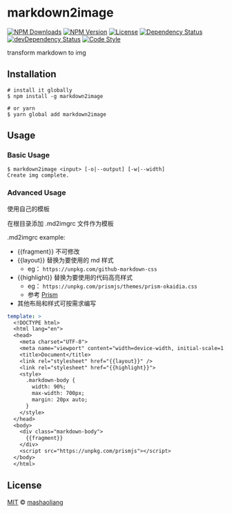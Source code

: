 # markdown2image

[![NPM Downloads][downloads-image]][downloads-url]
[![NPM Version][version-image]][version-url]
[![License][license-image]][license-url]
[![Dependency Status][dependency-image]][dependency-url]
[![devDependency Status][devdependency-image]][devdependency-url]
[![Code Style][style-image]][style-url]

transform markdown to img

## Installation

```shell
# install it globally
$ npm install -g markdown2image

# or yarn
$ yarn global add markdown2image
```

## Usage

### Basic Usage

```shell
$ markdown2image <input> [-o|--output] [-w|--width]
Create img complete.
```

### Advanced Usage

使用自己的模板

在根目录添加 .md2imgrc 文件作为模板

.md2imgrc example:

- {{fragment}} 不可修改
- {{layout}} 替换为要使用的 md 样式
  - eg： `https://unpkg.com/github-markdown-css`
- {{highlight}} 替换为要使用的代码高亮样式
  - eg： `https://unpkg.com/prismjs/themes/prism-okaidia.css`
  - 参考 [Prism](https://prismjs.com)
- 其他布局和样式可按需求编写  

```yaml
template: >
  <!DOCTYPE html>
  <html lang="en">
  <head>
    <meta charset="UTF-8">
    <meta name="viewport" content="width=device-width, initial-scale=1.0">
    <title>Document</title>
    <link rel="stylesheet" href="{{layout}}" />
    <link rel="stylesheet" href="{{highlight}}">
    <style>
      .markdown-body {
        width: 90%;
        max-width: 700px;
        margin: 20px auto;
      }
    </style>
  </head>
  <body>
    <div class="markdown-body">
      {{fragment}}
    </div>
    <script src="https://unpkg.com/prismjs"></script>
  </body>
  </html>
```

## License

[MIT](LICENSE) &copy; [mashaoliang](https://github.com/salen-ma)

[downloads-image]: https://img.shields.io/npm/dm/markdown2image.svg
[downloads-url]: https://npmjs.org/package/markdown2image
[version-image]: https://img.shields.io/npm/v/markdown2image.svg
[version-url]: https://npmjs.org/package/markdown2image
[license-image]: https://img.shields.io/github/license/salen-ma/md2img.svg
[license-url]: https://github.com/salen-ma/md2img/blob/master/LICENSE
[dependency-image]: https://img.shields.io/david/salen-ma/md2img.svg
[dependency-url]: https://david-dm.org/salen-ma/md2img
[devdependency-image]: https://img.shields.io/david/dev/salen-ma/md2img.svg
[devdependency-url]: https://david-dm.org/salen-ma/md2img?type=dev
[style-image]: https://img.shields.io/badge/code_style-standard-brightgreen.svg
[style-url]: https://standardjs.com
